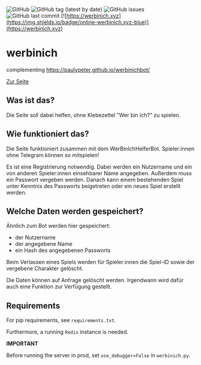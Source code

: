 ![GitHub](https://img.shields.io/github/license/paulypeter/werbinich) ![GitHub tag (latest by date)](https://img.shields.io/github/v/tag/paulypeter/werbinich) ![GitHub issues](https://img.shields.io/github/issues-raw/paulypeter/werbinich) ![GitHub last commit](https://img.shields.io/github/last-commit/paulypeter/werbinich) [![https://werbinich.xyz](https://img.shields.io/badge/online-werbinich.xyz-blue)](https://werbinich.xyz)

# werbinich

complementing https://paulypeter.github.io/werbinichbot/

[Zur Seite](https://werbinich.xyz)

## Was ist das?

Die Seite soll dabei helfen, ohne Klebezettel "Wer bin ich?" zu spielen.

## Wie funktioniert das?

Die Seite funktioniert zusammen mit dem WerBinIchHelferBot. Spieler:innen ohne Telegram können so mitspielen!

Es ist eine Registrierung notwendig.
Dabei werden ein Nutzername und ein von anderen Spieler:innen einsehbarer Name angegeben.
Außerdem muss ein Passwort vergeben werden.
Danach kann einem bestehenden Spiel unter Kenntnis des Passworts beigetreten oder ein neues Spiel erstellt werden.

## Welche Daten werden gespeichert?

Ähnlich zum Bot werden hier gespeichert:
- der Nutzername
- der angegebene Name
- ein Hash des angegebenen Passworts

Beim Verlassen eines Spiels werden für Spieler:innen die Spiel-ID sowie der vergebene Charakter gelöscht.

Die Daten können auf Anfrage gelöscht werden. Irgendwann wird dafür auch eine Funktion zur Verfügung gestellt.

## Requirements

For pip requirements, see `requirements.txt`.

Furthermore, a running `Redis` instance is needed.

__IMPORTANT__

Before running the server in prod, set `use_debugger=False` in `werbinich.py`.
